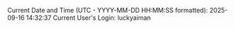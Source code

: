 Current Date and Time (UTC - YYYY-MM-DD HH:MM:SS formatted): 2025-09-16 14:32:37
Current User's Login: luckyaiman
